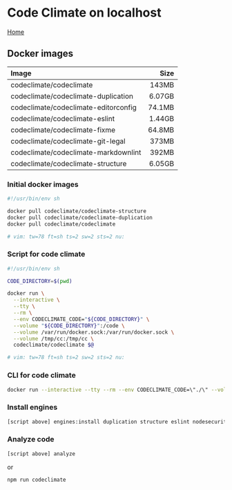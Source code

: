 # Code Climate on localhost

[Home](../README.md)

## Docker images

| Image                                | Size   |
| :----------------------------------- | -----: |
| codeclimate/codeclimate              |  143MB |
| codeclimate/codeclimate-duplication  | 6.07GB |
| codeclimate/codeclimate-editorconfig | 74.1MB |
| codeclimate/codeclimate-eslint       | 1.44GB |
| codeclimate/codeclimate-fixme        | 64.8MB |
| codeclimate/codeclimate-git-legal    |  373MB |
| codeclimate/codeclimate-markdownlint |  392MB |
| codeclimate/codeclimate-structure    | 6.05GB |

### Initial docker images

```sh
#!/usr/bin/env sh

docker pull codeclimate/codeclimate-structure
docker pull codeclimate/codeclimate-duplication
docker pull codeclimate/codeclimate

# vim: tw=78 ft=sh ts=2 sw=2 sts=2 nu:
```

### Script for code climate

```sh
#!/usr/bin/env sh

CODE_DIRECTORY=$(pwd)

docker run \
  --interactive \
  --tty \
  --rm \
  --env CODECLIMATE_CODE="${CODE_DIRECTORY}" \
  --volume "${CODE_DIRECTORY}":/code \
  --volume /var/run/docker.sock:/var/run/docker.sock \
  --volume /tmp/cc:/tmp/cc \
  codeclimate/codeclimate $@

# vim: tw=78 ft=sh ts=2 sw=2 sts=2 nu:
```

### CLI for code climate

<!-- markdownlint-disable MD013 -->
```sh
docker run --interactive --tty --rm --env CODECLIMATE_CODE=\"./\" --volume \"./\":/code --volume /var/run/docker.sock:/var/run/docker.sock --volume /tmp/cc:/tmp/cc codeclimate/codeclimate analyze
```
<!-- markdownlint-enable MD013 -->

### Install engines

```sh
[script above] engines:install duplication structure eslint nodesecurity requiresafe
```

### Analyze code

```sh
[script above] analyze
```

or

```sh
npm run codeclimate
```
